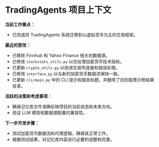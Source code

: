 # TradingAgents 项目上下文

**当前工作重点：**
*   已完成将 TradingAgents 系统迁移到以虚拟货币为主的交易框架。

**最近的更改：**
*   已移除 Finnhub 和 Yahoo Finance 相关的数据源。
*   已修改 `stockstats_utils.py` 以仅处理加密货币技术指标。
*   已更新 `crypto_utils.py` 以改进交易所连接和错误处理。
*   已修改 `interface.py` 以与新的加密货币数据流保持一致。
*   已更新 `cli/main.py` 中的 CLI 提示和报告标题，并删除了旧的股票示例结果目录。

**活跃的决策和考虑事项：**
*   确保记忆库文件准确反映项目的当前状态和未来方向。
*   验证 LLM 模型和数据源配置的兼容性。

**下一步开发步骤：**
*   测试加密货币数据流和代理逻辑，确保其正常工作。
*   根据测试结果，对记忆库内容进行必要的调整和完善。